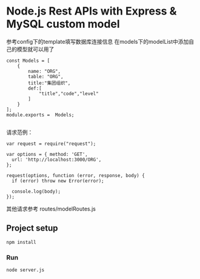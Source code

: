 # Node.js Rest APIs with Express & MySQL custom model
参考config下的template填写数据库连接信息
在models下的modelList中添加自己的模型就可以用了

```
const Models = [
    {
        name: "ORG",
        table: "ORG",
        title:"集团组织",
        def:[
            "title","code","level"
        ]
    }
];
module.exports =  Models;


```

请求范例：
```
var request = require("request");

var options = { method: 'GET',
  url: 'http://localhost:3000/ORG',
};

request(options, function (error, response, body) {
  if (error) throw new Error(error);

  console.log(body);
});
```
其他请求参考 routes/modelRoutes.js

## Project setup
```
npm install
```

### Run
```
node server.js
```
